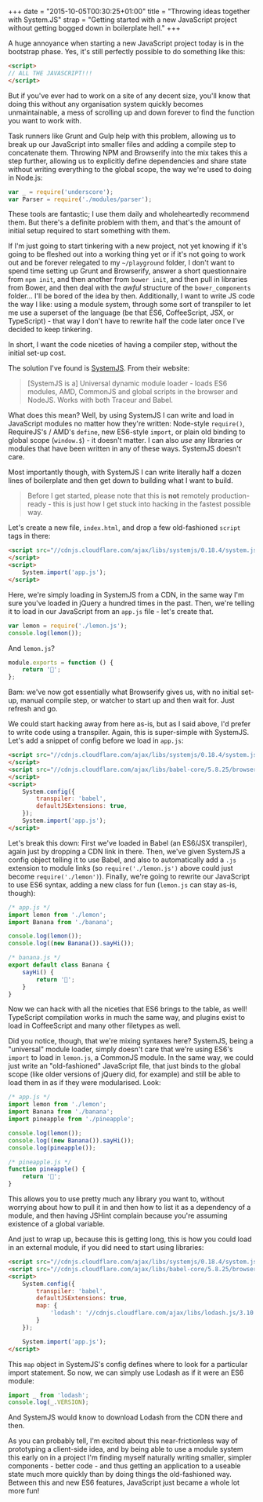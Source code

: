 +++
date = "2015-10-05T00:30:25+01:00"
title = "Throwing ideas together with System.JS"
strap = "Getting started with a new JavaScript project without getting bogged down in boilerplate hell."
+++

A huge annoyance when starting a new JavaScript project today is in the bootstrap phase. Yes, it's still perfectly possible to do something like this:

```html
<script>
// ALL THE JAVASCRIPT!!!
</script>
```

But if you've ever had to work on a site of any decent size, you'll know that doing this without any organisation system quickly becomes unmaintainable, a mess of scrolling up and down forever to find the function you want to work with.

Task runners like Grunt and Gulp help with this problem, allowing us to break up our JavaScript into smaller files and adding a compile step to concatenate them. Throwing NPM and Browserify into the mix takes this a step further, allowing us to explicitly define dependencies and share state without writing everything to the global scope, the way we're used to doing in Node.js:

```js
var _ = require('underscore');
var Parser = require('./modules/parser');
```

These tools are fantastic; I use them daily and wholeheartedly recommend them. But there's a definite problem with them, and that's the amount of initial setup required to start something with them.

If I'm just going to start tinkering with a new project, not yet knowing if it's going to be fleshed out into a working thing yet or if it's not going to work out and be forever relegated to my `~/playground` folder, I don't want to spend time setting up Grunt and Browserify, answer a short questionnaire from `npm init`, and then another from `bower init`, and then pull in libraries from Bower, and then deal with the _awful_ structure of the `bower_components` folder... I'll be bored of the idea by then. Additionally, I want to write JS code the way I like: using a module system, through some sort of transpiler to let me use a superset of the language (be that ES6, CoffeeScript, JSX, or TypeScript) - that way I don't have to rewrite half the code later once I've decided to keep tinkering.

In short, I want the code niceties of having a compiler step, without the initial set-up cost.

The solution I've found is [SystemJS](https://github.com/systemjs/systemjs). From their website:

> [SystemJS is a] Universal dynamic module loader - loads ES6 modules, AMD, CommonJS and global scripts in the browser and NodeJS. Works with both Traceur and Babel.

What does this mean? Well, by using SystemJS I can write and load in JavaScript modules no matter how they're written: Node-style `require()`, RequireJS's / AMD's `define`, new ES6-style `import`, or plain old binding to global scope (`window.$`) - it doesn't matter. I can also _use_ any libraries or modules that have been written in any of these ways. SystemJS doesn't care.

Most importantly though, with SystemJS I can write literally half a dozen lines of boilerplate and then get down to building what I want to build.

> Before I get started, please note that this is __not__ remotely production-ready - this is just how I get stuck into hacking in the fastest possible way.

Let's create a new file, `index.html`, and drop a few old-fashioned `script` tags in there:

```html
<script src="//cdnjs.cloudflare.com/ajax/libs/systemjs/0.18.4/system.js">
</script>
<script>
    System.import('app.js');
</script>
```

Here, we're simply loading in SystemJS from a CDN, in the same way I'm sure you've loaded in jQuery a hundred times in the past. Then, we're telling it to load in our JavaScript from an `app.js` file - let's create that.

```js
var lemon = require('./lemon.js');
console.log(lemon());
```

And `lemon.js`?

```js
module.exports = function () {
    return '🍋';
};
```

Bam: we've now got essentially what Browserify gives us, with no initial set-up, manual compile step, or watcher to start up and then wait for. Just refresh and go.

We could start hacking away from here as-is, but as I said above, I'd prefer to write code using a transpiler. Again, this is super-simple with SystemJS. Let's add a snippet of config before we load in `app.js`:

```html
<script src="//cdnjs.cloudflare.com/ajax/libs/systemjs/0.18.4/system.js">
</script>
<script src="//cdnjs.cloudflare.com/ajax/libs/babel-core/5.8.25/browser.js">
</script>
<script>
    System.config({
        transpiler: 'babel',
        defaultJSExtensions: true,
    });
    System.import('app.js');
</script>
```

Let's break this down: First we've loaded in Babel (an ES6/JSX transpiler), again just by dropping a CDN link in there. Then, we've given SystemJS a config object telling it to use Babel, and also to automatically add a `.js` extension to module links (so `require('./lemon.js')` above could just become `require('./lemon')`). Finally, we're going to rewrite our JavaScript to use ES6 syntax, adding a new class for fun (`lemon.js` can stay as-is, though):

```js
/* app.js */
import lemon from './lemon';
import Banana from './banana';

console.log(lemon());
console.log((new Banana()).sayHi());
```

```js
/* banana.js */
export default class Banana {
    sayHi() {
        return '🍌';
    }
}
```

Now we can hack with all the niceties that ES6 brings to the table, as well! TypeScript compilation works in much the same way, and plugins exist to load in CoffeeScript and many other filetypes as well.

Did you notice, though, that we're mixing syntaxes here? SystemJS, being a "universal" module loader, simply doesn't care that we're using ES6's `import` to load in `lemon.js`, a CommonJS module. In the same way, we could just write an "old-fashioned" JavaScript file, that just binds to the global scope (like older versions of jQuery did, for example) and still be able to load them in as if they were modularised. Look:

```js
/* app.js */
import lemon from './lemon';
import Banana from './banana';
import pineapple from './pineapple';

console.log(lemon());
console.log((new Banana()).sayHi());
console.log(pineapple());
```

```js
/* pineapple.js */
function pineapple() {
    return '🍍';
}
```

This allows you to use pretty much any library you want to, without worrying about how to pull it in and then how to list it as a dependency of a module, and then having JSHint complain because you're assuming existence of a global variable.

And just to wrap up, because this is getting long, this is how you could load in an external module, if you did need to start using libraries:

```html
<script src="//cdnjs.cloudflare.com/ajax/libs/systemjs/0.18.4/system.js"></script>
<script src="//cdnjs.cloudflare.com/ajax/libs/babel-core/5.8.25/browser.js"></script>
<script>
    System.config({
        transpiler: 'babel',
        defaultJSExtensions: true,
        map: {
            'lodash': '//cdnjs.cloudflare.com/ajax/libs/lodash.js/3.10.1/lodash.min.js'
        }
    });

    System.import('app.js');
</script>
```

This `map` object in SystemJS's config defines where to look for a particular import statement. So now, we can simply use Lodash as if it were an ES6 module:

```js
import _ from 'lodash';
console.log(_.VERSION);
```

And SystemJS would know to download Lodash from the CDN there and then.

As you can probably tell, I'm excited about this near-frictionless way of prototyping a client-side idea, and by being able to use a module system this early on in a project I'm finding myself naturally writing smaller, simpler components - better code - and thus getting an application to a useable state much more quickly than by doing things the old-fashioned way. Between this and new ES6 features, JavaScript just became a whole lot more fun!

